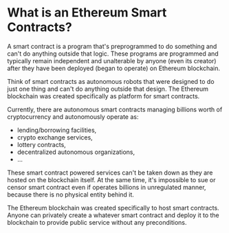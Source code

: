 # What is an Ethereum Smart Contracts?

A smart contract is a program that's preprogrammed to do something and can't do anything outside that logic. These programs are programmed and typically remain independent and unalterable by anyone (even its creator) after they have been deployed (began to operate) on Ethereum blockchain. 

Think of smart contracts as autonomous robots that were designed to do just one thing and can't do anything outside that design. The Ethereum blockchain was created specifically as platform for smart contracts. 

Currently, there are autonomous smart contracts managing billions worth of cryptocurrency and autonomously operate as: 

- lending/borrowing facilities,
- crypto exchange services,
- lottery contracts,
- decentralized autonomous organizations,
- ...

These smart contract powered services can't be taken down as they are hosted on the blockchain itself. At the same time, it's impossible to sue or censor smart contract even if operates billions in unregulated manner, because there is no physical entity behind it. 

The Ethereum blockchain was created specifically to host smart contracts. Anyone can privately create a whatever smart contract and deploy it to the blockchain to provide public service without any preconditions.
